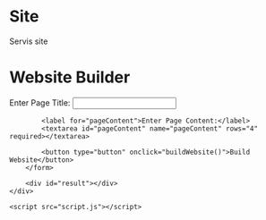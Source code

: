 # Site
Servis site
<!DOCTYPE html>
<html lang="en">
<head>
    <meta charset="UTF-8">
    <meta name="viewport" content="width=device-width, initial-scale=1.0">
    <title>Website Builder</title>
    <link rel="stylesheet" href="styles.css">
</head>
<body>
    <div class="container">
        <h1>Website Builder</h1>
        <form id="websiteForm">
            <label for="pageTitle">Enter Page Title:</label>
            <input type="text" id="pageTitle" name="pageTitle" required>
            
            <label for="pageContent">Enter Page Content:</label>
            <textarea id="pageContent" name="pageContent" rows="4" required></textarea>
            
            <button type="button" onclick="buildWebsite()">Build Website</button>
        </form>

        <div id="result"></div>
    </div>

    <script src="script.js"></script>
</body>
</html>
